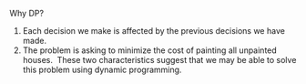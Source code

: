Why DP?
​
1. Each decision we make is affected by the previous decisions we have made.
2. The problem is asking to minimize the cost of painting all unpainted houses.
​
These two characteristics suggest that we may be able to solve this problem using dynamic programming.